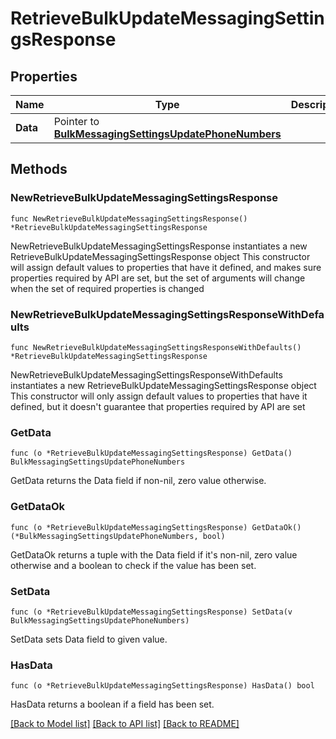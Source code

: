 # RetrieveBulkUpdateMessagingSettingsResponse

## Properties

Name | Type | Description | Notes
------------ | ------------- | ------------- | -------------
**Data** | Pointer to [**BulkMessagingSettingsUpdatePhoneNumbers**](BulkMessagingSettingsUpdatePhoneNumbers.md) |  | [optional] 

## Methods

### NewRetrieveBulkUpdateMessagingSettingsResponse

`func NewRetrieveBulkUpdateMessagingSettingsResponse() *RetrieveBulkUpdateMessagingSettingsResponse`

NewRetrieveBulkUpdateMessagingSettingsResponse instantiates a new RetrieveBulkUpdateMessagingSettingsResponse object
This constructor will assign default values to properties that have it defined,
and makes sure properties required by API are set, but the set of arguments
will change when the set of required properties is changed

### NewRetrieveBulkUpdateMessagingSettingsResponseWithDefaults

`func NewRetrieveBulkUpdateMessagingSettingsResponseWithDefaults() *RetrieveBulkUpdateMessagingSettingsResponse`

NewRetrieveBulkUpdateMessagingSettingsResponseWithDefaults instantiates a new RetrieveBulkUpdateMessagingSettingsResponse object
This constructor will only assign default values to properties that have it defined,
but it doesn't guarantee that properties required by API are set

### GetData

`func (o *RetrieveBulkUpdateMessagingSettingsResponse) GetData() BulkMessagingSettingsUpdatePhoneNumbers`

GetData returns the Data field if non-nil, zero value otherwise.

### GetDataOk

`func (o *RetrieveBulkUpdateMessagingSettingsResponse) GetDataOk() (*BulkMessagingSettingsUpdatePhoneNumbers, bool)`

GetDataOk returns a tuple with the Data field if it's non-nil, zero value otherwise
and a boolean to check if the value has been set.

### SetData

`func (o *RetrieveBulkUpdateMessagingSettingsResponse) SetData(v BulkMessagingSettingsUpdatePhoneNumbers)`

SetData sets Data field to given value.

### HasData

`func (o *RetrieveBulkUpdateMessagingSettingsResponse) HasData() bool`

HasData returns a boolean if a field has been set.


[[Back to Model list]](../README.md#documentation-for-models) [[Back to API list]](../README.md#documentation-for-api-endpoints) [[Back to README]](../README.md)


